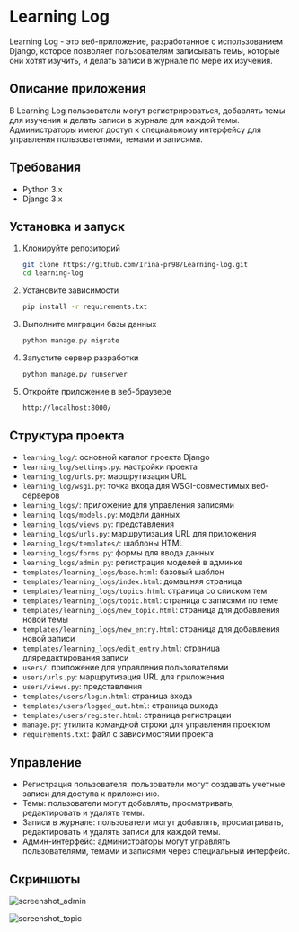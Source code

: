 # Learning Log

Learning Log - это веб-приложение, разработанное с использованием Django, которое позволяет пользователям записывать темы, которые они хотят изучить, и делать записи в журнале по мере их изучения.

## Описание приложения

В Learning Log пользователи могут регистрироваться, добавлять темы для изучения и делать записи в журнале для каждой темы. Администраторы имеют доступ к специальному интерфейсу для управления пользователями, темами и записями.

## Требования

- Python 3.x
- Django 3.x

## Установка и запуск

1. Клонируйте репозиторий
    ```sh
    git clone https://github.com/Irina-pr98/Learning-log.git
    cd learning-log
    ```
    
3. Установите зависимости
   ```sh
   pip install -r requirements.txt
   ```
    
4. Выполните миграции базы данных
   ```sh
   python manage.py migrate
   ```
   
5. Запустите сервер разработки
   ```sh
   python manage.py runserver
   ```
   
6. Откройте приложение в веб-браузере
   ```sh
   http://localhost:8000/
   ```
    
## Структура проекта

- `learning_log/`: основной каталог проекта Django
- `learning_log/settings.py`: настройки проекта
- `learning_log/urls.py`: маршрутизация URL
- `learning_log/wsgi.py`: точка входа для WSGI-совместимых веб-серверов
- `learning_logs/`: приложение для управления записями
- `learning_logs/models.py`: модели данных
- `learning_logs/views.py`: представления
- `learning_logs/urls.py`: маршрутизация URL для приложения
- `learning_logs/templates/`: шаблоны HTML
- `learning_logs/forms.py`: формы для ввода данных
- `learning_logs/admin.py`: регистрация моделей в админке
- `templates/learning_logs/base.html`: базовый шаблон
- `templates/learning_logs/index.html`: домашняя страница
- `templates/learning_logs/topics.html`: страница со списком тем
- `templates/learning_logs/topic.html`: страница с записями по теме
- `templates/learning_logs/new_topic.html`: страница для добавления новой темы
- `templates/learning_logs/new_entry.html`: страница для добавления новой записи
- `templates/learning_logs/edit_entry.html`: страница дляредактирования записи
- `users/`: приложение для управления пользователями
- `users/urls.py`: маршрутизация URL для приложения
- `users/views.py`: представления
- `templates/users/login.html`: страница входа
- `templates/users/logged_out.html`: страница выхода
- `templates/users/register.html`: страница регистрации
- `manage.py`: утилита командной строки для управления проектом
- `requirements.txt`: файл с зависимостями проекта
  
## Управление

- Регистрация пользователя: пользователи могут создавать учетные записи для доступа к приложению.
- Темы: пользователи могут добавлять, просматривать, редактировать и удалять темы.
- Записи в журнале: пользователи могут добавлять, просматривать, редактировать и удалять записи для каждой темы.
- Админ-интерфейс: администраторы могут управлять пользователями, темами и записями через специальный интерфейс.

## Скриншоты

![screenshot_admin](https://github.com/user-attachments/assets/89e73004-d6fd-433f-b1ac-e83d5a469cc1)

![screenshot_topic](https://github.com/user-attachments/assets/96723e91-d3ce-425c-8248-db2597c7034e)

